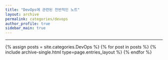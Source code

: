 ```yaml
---
title: "DevOps에 관련된 전반적인 노트"
layout: archive
permalink: categories/devops
author_profile: true
sidebar_main: true
---
```


***

{% assign posts = site.categories.DevOps %}
{% for post in posts %} {% include archive-single.html type=page.entries_layout %} {% endfor %}